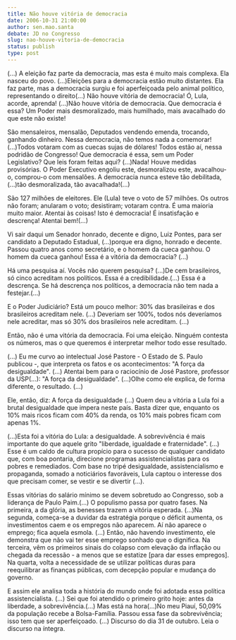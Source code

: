 ```yaml
---
title: Não houve vitória de democracia
date: 2006-10-31 21:00:00
author: sen.mao.santa
debate: JD no Congresso
slug: nao-houve-vitoria-de-democracia
status: publish 
type: post
---
```


(...) A eleição faz parte da democracia, mas esta é muito mais complexa. Ela nasceu do povo. (...)Eleições para a democracia estão muito distantes. Ela faz parte, mas a democracia surgiu e foi aperfeiçoada pelo animal político, representando o direito(...)
Não houve vitória de democracia! Ó, Lula, acorde, aprenda! (...)Não houve vitória de democracia. Que democracia é essa? Um Poder mais desmoralizado, mais humilhado, mais avacalhado do que este não existe! 

São mensaleiros, mensalão, Deputados vendendo emenda, trocando, ganhando dinheiro. Nessa democracia, não temos nada a comemorar! (...)Todos votaram com as cuecas sujas de dólares! Todos estão aí, nessa podridão de Congresso! Que democracia é essa, sem um Poder Legislativo? Que leis foram feitas aqui? (...)Nada! Houve medidas provisórias. O Poder Executivo engoliu este, desmoralizou este, avacalhou-o, comprou-o com mensalões. A democracia nunca esteve tão debilitada, (...)tão desmoralizada, tão avacalhada!(...)

São 127 milhões de eleitores. Ele (Lula) teve o voto de 57 milhões. Os outros não foram; anularam o voto; desistiram; votaram contra. É uma maioria muito maior.
Atentai às coisas! Isto é democracia! É insatisfação e descrença! Atentai bem!(...)

Vi sair daqui um Senador honrado, decente e digno, Luiz Pontes, para ser candidato a Deputado Estadual, (...)porque era digno, honrado e decente. Passou quatro anos como secretário, e o homem da cueca ganhou. O homem da cueca ganhou! Essa é a vitória da democracia? (...)

Há uma pesquisa aí. Vocês não querem pesquisa? (...)De cem brasileiros, só cinco acreditam nos políticos. Essa é a credibilidade.(...) Essa é a descrença. Se há descrença nos políticos, a democracia não tem nada a festejar.(...)

E o Poder Judiciário? Está um pouco melhor: 30% das brasileiras e dos brasileiros acreditam nele. (...) Deveriam ser 100%, todos nós deveríamos nele acreditar, mas só 30% dos brasileiros nele acreditam. (...)

Então, não é uma vitória da democracia. Foi uma eleição. Ninguém contesta os números, mas o que queremos é interpretar melhor todo esse resultado.

(...) Eu me curvo ao intelectual José Pastore - O Estado de S. Paulo publicou -, que interpreta os fatos e os acontecimentos: "A força da desigualdade". (...) Atentai bem para o raciocínio de José Pastore, professor da USP(...): "A força da desigualdade". (...)Olhe como ele explica, de forma diferente, o resultado. (...)

Ele, então, diz: A força da desigualdade (...) Quem deu a vitória a Lula foi a brutal desigualdade que impera neste país. Basta dizer que, enquanto os 10% mais ricos ficam com 40% da renda, os 10% mais pobres ficam com apenas 1%.

(...)Esta foi a vitória do Lula: a desigualdade. A sobrevivência é mais importante do que aquele grito "liberdade, igualdade e fraternidade". (...) Esse é um caldo de cultura propício para o sucesso de qualquer candidato que, com boa pontaria, direcione programas assistencialistas para os pobres e remediados. Com base no tripé desigualdade, assistencialismo e propaganda, somado a noticiários favoráveis, Lula captou o interesse dos que precisam comer, se vestir e se divertir (...).

Essas vitórias do salário mínimo se devem sobretudo ao Congresso, sob a liderança de Paulo Paim.(...) O populismo passa por quatro fases. Na primeira, a da glória, as benesses trazem a vitória esperada. (...)Na segunda, começa-se a duvidar da estratégia porque o déficit aumenta, os investimentos caem e os empregos não aparecem. Aí não aparece o emprego; fica aquela esmola. (...) Então, não havendo investimento, ele demonstra que não vai ter esse emprego sonhado que o dignifica. Na terceira, vêm os primeiros sinais do colapso com elevação da inflação ou chegada da recessão - a menos que se estatize [para dar esses empregos]. Na quarta, volta a necessidade de se utilizar políticas duras para reequilibrar as finanças públicas, com decepção popular e mudança do governo.

E assim ele analisa toda a história do mundo onde foi adotada essa política assistencialista. (...) Sei que foi atendido o primeiro grito hoje: antes da liberdade, a sobrevivência.(...) Mas está na hora(...)No meu Piauí, 50,09% da população recebe a Bolsa-Família. Passou essa fase da sobrevivência; isso tem que ser aperfeiçoado. (...)
Discurso do dia 31 de outubro. 
Leia o discurso na íntegra.
